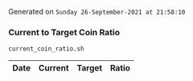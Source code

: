 Generated on `Sunday 26-September-2021 at 21:58:10`

### Current to Target Coin Ratio
`current_coin_ratio.sh`

Date|Current|Target|Ratio
---|---|---|---
